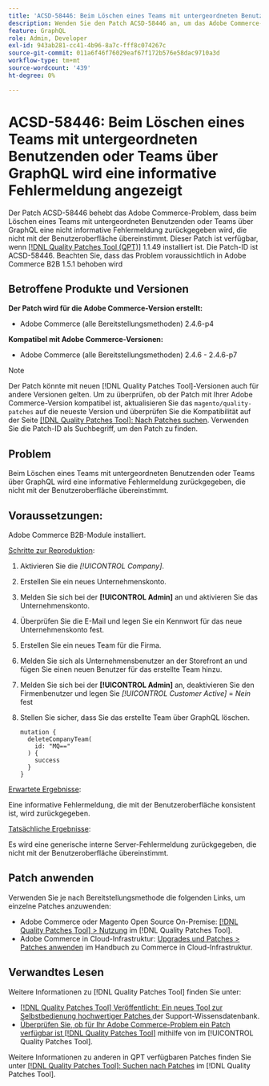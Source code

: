 ```yaml
---
title: 'ACSD-58446: Beim Löschen eines Teams mit untergeordneten Benutzenden oder Teams über GraphQL wird eine informative Fehlermeldung angezeigt'
description: Wenden Sie den Patch ACSD-58446 an, um das Adobe Commerce-Problem zu beheben, bei dem das Löschen eines Teams mit untergeordneten Benutzenden oder Teams über GraphQL eine informative Fehlermeldung zurückgibt, die nicht mit der Benutzeroberfläche übereinstimmt.
feature: GraphQL
role: Admin, Developer
exl-id: 943ab281-cc41-4b96-8a7c-fff8c074267c
source-git-commit: 011a6f46f76029eaf67f172b576e58dac9710a3d
workflow-type: tm+mt
source-wordcount: '439'
ht-degree: 0%

---
```


# ACSD-58446: Beim Löschen eines Teams mit untergeordneten Benutzenden oder Teams über GraphQL wird eine informative Fehlermeldung angezeigt

Der Patch ACSD-58446 behebt das Adobe Commerce-Problem, dass beim Löschen eines Teams mit untergeordneten Benutzenden oder Teams über GraphQL eine nicht informative Fehlermeldung zurückgegeben wird, die nicht mit der Benutzeroberfläche übereinstimmt. Dieser Patch ist verfügbar, wenn [[!DNL Quality Patches Tool (QPT)]](https://experienceleague.adobe.com/en/docs/commerce-operations/tools/quality-patches-tool/quality-patches-tool-to-self-serve-quality-patches) 1.1.49 installiert ist. Die Patch-ID ist ACSD-58446. Beachten Sie, dass das Problem voraussichtlich in Adobe Commerce B2B 1.5.1 behoben wird

## Betroffene Produkte und Versionen

**Der Patch wird für die Adobe Commerce-Version erstellt:**

* Adobe Commerce (alle Bereitstellungsmethoden) 2.4.6-p4

**Kompatibel mit Adobe Commerce-Versionen:**

* Adobe Commerce (alle Bereitstellungsmethoden) 2.4.6 - 2.4.6-p7

>[!NOTE]
>
>Der Patch könnte mit neuen [!DNL Quality Patches Tool]-Versionen auch für andere Versionen gelten. Um zu überprüfen, ob der Patch mit Ihrer Adobe Commerce-Version kompatibel ist, aktualisieren Sie das `magento/quality-patches` auf die neueste Version und überprüfen Sie die Kompatibilität auf der Seite [[!DNL Quality Patches Tool]: Nach Patches suchen](https://experienceleague.adobe.com/tools/commerce-quality-patches/index.html). Verwenden Sie die Patch-ID als Suchbegriff, um den Patch zu finden.

## Problem

Beim Löschen eines Teams mit untergeordneten Benutzenden oder Teams über GraphQL wird eine informative Fehlermeldung zurückgegeben, die nicht mit der Benutzeroberfläche übereinstimmt.

## Voraussetzungen:

Adobe Commerce B2B-Module installiert.

<u>Schritte zur Reproduktion</u>:

1. Aktivieren Sie die *[!UICONTROL Company]*.
1. Erstellen Sie ein neues Unternehmenskonto.
1. Melden Sie sich bei der **[!UICONTROL Admin]** an und aktivieren Sie das Unternehmenskonto.
1. Überprüfen Sie die E-Mail und legen Sie ein Kennwort für das neue Unternehmenskonto fest.
1. Erstellen Sie ein neues Team für die Firma.
1. Melden Sie sich als Unternehmensbenutzer an der Storefront an und fügen Sie einen neuen Benutzer für das erstellte Team hinzu.
1. Melden Sie sich bei der **[!UICONTROL Admin]** an, deaktivieren Sie den Firmenbenutzer und legen Sie *[!UICONTROL Customer Active]* = *Nein* fest
1. Stellen Sie sicher, dass Sie das erstellte Team über GraphQL löschen.

   ```
   mutation {
     deleteCompanyTeam(
       id: "MQ=="
     ) {
       success
     }
   }
   ```

<u>Erwartete Ergebnisse</u>:

Eine informative Fehlermeldung, die mit der Benutzeroberfläche konsistent ist, wird zurückgegeben.

<u>Tatsächliche Ergebnisse</u>:

Es wird eine generische interne Server-Fehlermeldung zurückgegeben, die nicht mit der Benutzeroberfläche übereinstimmt.

## Patch anwenden

Verwenden Sie je nach Bereitstellungsmethode die folgenden Links, um einzelne Patches anzuwenden:

* Adobe Commerce oder Magento Open Source On-Premise: [[!DNL Quality Patches Tool] > Nutzung](/help/tools/quality-patches-tool/usage.md) im [!DNL Quality Patches Tool].
* Adobe Commerce in Cloud-Infrastruktur: [Upgrades und Patches > Patches anwenden](https://experienceleague.adobe.com/docs/commerce-cloud-service/user-guide/develop/upgrade/apply-patches.html) im Handbuch zu Commerce in Cloud-Infrastruktur.

## Verwandtes Lesen

Weitere Informationen zu [!DNL Quality Patches Tool] finden Sie unter:

* [[!DNL Quality Patches Tool] Veröffentlicht: Ein neues Tool zur Selbstbedienung hochwertiger Patches ](https://experienceleague.adobe.com/en/docs/commerce-operations/tools/quality-patches-tool/quality-patches-tool-to-self-serve-quality-patches) der Support-Wissensdatenbank.
* [Überprüfen Sie, ob für Ihr Adobe Commerce-Problem ein Patch verfügbar ist [!DNL Quality Patches Tool]](/help/tools/quality-patches-tool/patches-available-in-qpt/check-patch-for-magento-issue-with-magento-quality-patches.md) mithilfe von im [!UICONTROL Quality Patches Tool].


Weitere Informationen zu anderen in QPT verfügbaren Patches finden Sie unter [[!DNL Quality Patches Tool]: Suchen nach Patches](https://experienceleague.adobe.com/tools/commerce-quality-patches/index.html) im [!DNL Quality Patches Tool].
